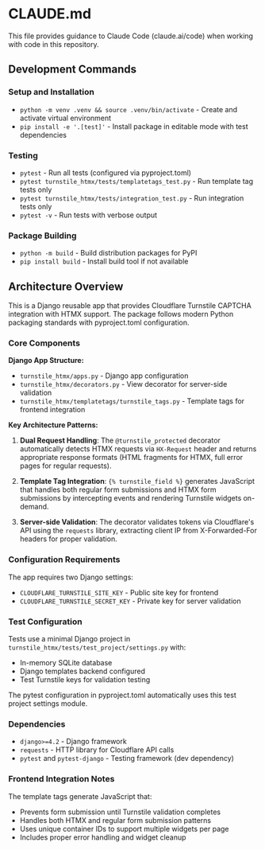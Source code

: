 # CLAUDE.md

This file provides guidance to Claude Code (claude.ai/code) when working with code in this repository.

## Development Commands

### Setup and Installation
- `python -m venv .venv && source .venv/bin/activate` - Create and activate virtual environment
- `pip install -e '.[test]'` - Install package in editable mode with test dependencies

### Testing
- `pytest` - Run all tests (configured via pyproject.toml)
- `pytest turnstile_htmx/tests/templatetags_test.py` - Run template tag tests only
- `pytest turnstile_htmx/tests/integration_test.py` - Run integration tests only
- `pytest -v` - Run tests with verbose output

### Package Building
- `python -m build` - Build distribution packages for PyPI
- `pip install build` - Install build tool if not available

## Architecture Overview

This is a Django reusable app that provides Cloudflare Turnstile CAPTCHA integration with HTMX support. The package follows modern Python packaging standards with pyproject.toml configuration.

### Core Components

**Django App Structure:**
- `turnstile_htmx/apps.py` - Django app configuration
- `turnstile_htmx/decorators.py` - View decorator for server-side validation
- `turnstile_htmx/templatetags/turnstile_tags.py` - Template tags for frontend integration

**Key Architecture Patterns:**

1. **Dual Request Handling**: The `@turnstile_protected` decorator automatically detects HTMX requests via `HX-Request` header and returns appropriate response formats (HTML fragments for HTMX, full error pages for regular requests).

2. **Template Tag Integration**: `{% turnstile_field %}` generates JavaScript that handles both regular form submissions and HTMX form submissions by intercepting events and rendering Turnstile widgets on-demand.

3. **Server-side Validation**: The decorator validates tokens via Cloudflare's API using the `requests` library, extracting client IP from X-Forwarded-For headers for proper validation.

### Configuration Requirements

The app requires two Django settings:
- `CLOUDFLARE_TURNSTILE_SITE_KEY` - Public site key for frontend
- `CLOUDFLARE_TURNSTILE_SECRET_KEY` - Private key for server validation

### Test Configuration

Tests use a minimal Django project in `turnstile_htmx/tests/test_project/settings.py` with:
- In-memory SQLite database
- Django templates backend configured
- Test Turnstile keys for validation testing

The pytest configuration in pyproject.toml automatically uses this test project settings module.

### Dependencies

- `django>=4.2` - Django framework
- `requests` - HTTP library for Cloudflare API calls
- `pytest` and `pytest-django` - Testing framework (dev dependency)

### Frontend Integration Notes

The template tags generate JavaScript that:
- Prevents form submission until Turnstile validation completes
- Handles both HTMX and regular form submission patterns
- Uses unique container IDs to support multiple widgets per page
- Includes proper error handling and widget cleanup